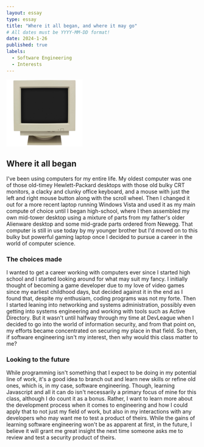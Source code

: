 ```yaml
---
layout: essay
type: essay
title: "Where it all began, and where it may go"
# All dates must be YYYY-MM-DD format!
date: 2024-1-26
published: true
labels:
  - Software Engineering
  - Interests
---
```

<img width="200px" class="rounded float-start pe-4" src="../img/javascript/crt.jpg">

## Where it all began

I've been using computers for my entire life. My oldest computer was one of those old-timey Hewlett-Packard desktops with those old bulky CRT monitors, a clacky and clunky office keyboard, and a mouse with just the left and right mouse button along with the scroll wheel. Then I changed it out for a more recent laptop running Windows Vista and used it as my main compute of choice until I began high-school, where I then assembled my own mid-tower desktop using a mixture of parts from my father's older Alienware desktop and some mid-grade parts ordered from Newegg. That computer is still in use today by my younger brother but I'd moved on to this bulky but powerful gaming laptop once I decided to pursue a career in the world of computer science.

### The choices made

I wanted to get a career working with computers ever since I started high school and I started looking around for what may suit my fancy. I initially thought of becoming a game developer due to my love of video games since my earliest childhood days, but decided against it in the end as I found that, despite my enthusiam, coding programs was not my forte. Then I started leaning into networking and systems administration, possibly even getting into systems engineering and working with tools such as Active Directory. But it wasn't until halfway through my time at DevLeague when I decided to go into the world of information security, and from that point on, my efforts became concentrated on securing my place in that field. So then, if software engineering isn't my interest, then why would this class matter to me?

### Looking to the future

While programming isn't something that I expect to be doing in my potential line of work, it's a good idea to branch out and learn new skills or refine old ones, which is, in my case, software engineering. Though, learning Javascript and all it can do isn't necessarily a primary focus of mine for this class, although I do count it as a bonus. Rather, I want to learn more about the development process when it comes to engineering and how I could apply that to not just my field of work, but also in my interactions with any developers who may want me to test a product of theirs. While the gains of learning software engineering won't be as apparent at first, in the future, I believe it will grant me great insight the next time someone asks me to review and test a security product of theirs.
